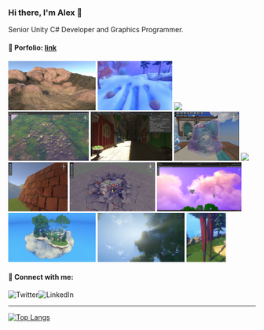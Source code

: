 ### Hi there, I'm Alex 👋
Senior Unity C# Developer and Graphics Programmer.<br>

#### 🎨 Porfolio: [link](./PORTFOLIO.md)
<img src="./files/geom-terrain-blend.png" height=100> <img src="./files/interactive-snow.png" height=100> 
<img src="./files/terrain-triplanar-mapping.png" height=100>
<img src="./files/terrain-height-blend.png" height=100>
<img src="./files/vxgi-1.png" height=100>
<img src="./files/ice.png" height=100>
<img src="./files/water.gif" height=100>
<img src="./files/pom.png" height=100>
<img src="./files/pom-decal-1.png" height=100>
<img src="./files/6-way-lighting-skybox-clouds.png" height=100>
<img src="./files/volumetric-clouds.png" height=100>
<img src="./files/god-rays.png" height=100>
<img src="./files/vertex-animated-cloth.gif" height=100>


#### 🔗 Connect with me:
[<img align="left" alt="Twitter" src="https://img.shields.io/badge/X-000000?style=for-the-badge&logo=X&logoColor=white" />][twitter]
[<img align="left" alt="LinkedIn" src="https://img.shields.io/badge/In-0077B5?style=for-the-badge&logo=linkedin&logoColor=white" />][linkedin]
<br>

[//]: [![ko-fi](https://ko-fi.com/img/githubbutton_sm.svg)](https://ko-fi.com/N4N5NUE5P)

___
[![Top Langs](https://github-readme-stats.vercel.app/api/top-langs/?username=alexmalyutindev&layout=compact&theme=github_dark&hide_border=true)](https://github.com/alexmalyutindev)


[twitter]: https://x.com/alexmalyutindev/
[linkedin]: https://www.linkedin.com/in/alexmalyutindev/
